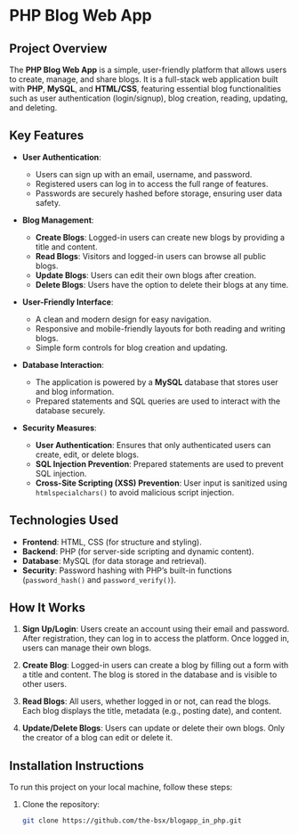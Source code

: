 # PHP Blog Web App

## Project Overview

The **PHP Blog Web App** is a simple, user-friendly platform that allows users to create, manage, and share blogs. It is a full-stack web application built with **PHP**, **MySQL**, and **HTML/CSS**, featuring essential blog functionalities such as user authentication (login/signup), blog creation, reading, updating, and deleting.

## Key Features

- **User Authentication**:
  - Users can sign up with an email, username, and password.
  - Registered users can log in to access the full range of features.
  - Passwords are securely hashed before storage, ensuring user data safety.

- **Blog Management**:
  - **Create Blogs**: Logged-in users can create new blogs by providing a title and content.
  - **Read Blogs**: Visitors and logged-in users can browse all public blogs.
  - **Update Blogs**: Users can edit their own blogs after creation.
  - **Delete Blogs**: Users have the option to delete their blogs at any time.

- **User-Friendly Interface**:
  - A clean and modern design for easy navigation.
  - Responsive and mobile-friendly layouts for both reading and writing blogs.
  - Simple form controls for blog creation and updating.

- **Database Interaction**:
  - The application is powered by a **MySQL** database that stores user and blog information.
  - Prepared statements and SQL queries are used to interact with the database securely.

- **Security Measures**:
  - **User Authentication**: Ensures that only authenticated users can create, edit, or delete blogs.
  - **SQL Injection Prevention**: Prepared statements are used to prevent SQL injection.
  - **Cross-Site Scripting (XSS) Prevention**: User input is sanitized using `htmlspecialchars()` to avoid malicious script injection.

## Technologies Used

- **Frontend**: HTML, CSS (for structure and styling).
- **Backend**: PHP (for server-side scripting and dynamic content).
- **Database**: MySQL (for data storage and retrieval).
- **Security**: Password hashing with PHP’s built-in functions (`password_hash()` and `password_verify()`).

## How It Works

1. **Sign Up/Login**: Users create an account using their email and password. After registration, they can log in to access the platform. Once logged in, users can manage their own blogs.
   
2. **Create Blog**: Logged-in users can create a blog by filling out a form with a title and content. The blog is stored in the database and is visible to other users.
   
3. **Read Blogs**: All users, whether logged in or not, can read the blogs. Each blog displays the title, metadata (e.g., posting date), and content.

4. **Update/Delete Blogs**: Users can update or delete their own blogs. Only the creator of a blog can edit or delete it.

## Installation Instructions

To run this project on your local machine, follow these steps:

1. Clone the repository:
   ```bash
   git clone https://github.com/the-bsx/blogapp_in_php.git
